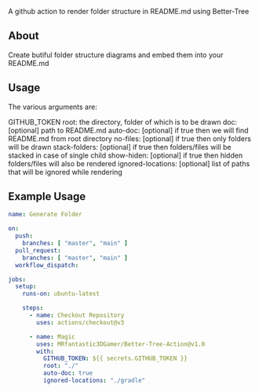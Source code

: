 A github action to render folder structure in README.md using Better-Tree

## About
Create butiful folder structure diagrams and embed them into your README.md

## Usage
The various arguments are:

GITHUB_TOKEN
root: the directory, folder of which is to be drawn
doc: [optional] path to README.md
auto-doc: [optional] if true then we will find README.md from root directory
no-files: [optional] if true then only folders will be drawn
stack-folders: [optional] if true then folders/files will be stacked in case of single child
show-hiden: [optional] if true then hidden folders/files will also be rendered
ignored-locations: [optional] list of paths that will be ignored while rendering

## Example Usage
```yml
name: Generate Folder 

on:
  push:
    branches: [ "master", "main" ]
  pull_request:
    branches: [ "master", "main" ]
  workflow_dispatch:

jobs:
  setup:
    runs-on: ubuntu-latest

    steps:
      - name: Checkout Repository
        uses: actions/checkout@v3

      - name: Magic
        uses: MRfantastic3DGamer/Better-Tree-Action@v1.0
        with:
          GITHUB_TOKEN: ${{ secrets.GITHUB_TOKEN }}
          root: "./"
          auto-doc: true
          ignored-locations: "./gradle"
```